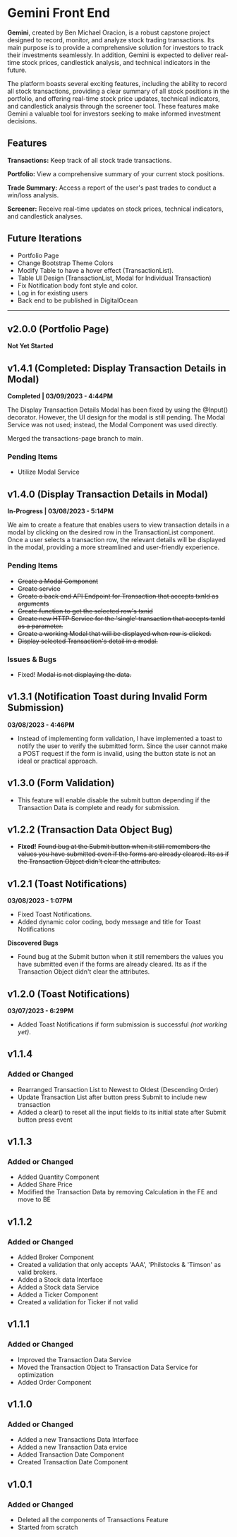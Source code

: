 # Gemini Front End

**Gemini**, created by Ben Michael Oracion, is a robust capstone project designed to record, monitor, and analyze stock trading transactions. Its main purpose is to provide a comprehensive solution for investors to track their investments seamlessly. In addition, Gemini is expected to deliver real-time stock prices, candlestick analysis, and technical indicators in the future.

The platform boasts several exciting features, including the ability to record all stock transactions, providing a clear summary of all stock positions in the portfolio, and offering real-time stock price updates, technical indicators, and candlestick analysis through the screener tool. These features make Gemini a valuable tool for investors seeking to make informed investment decisions.

## Features

**Transactions:** Keep track of all stock trade transactions.

**Portfolio:** View a comprehensive summary of your current stock positions.

**Trade Summary:** Access a report of the user's past trades to conduct a win/loss analysis.

**Screener:** Receive real-time updates on stock prices, technical indicators, and candlestick analyses.

## Future Iterations

- Portfolio Page
- Change Bootstrap Theme Colors
- Modify Table to have a hover effect (TransactionList).
- Table UI Design (TransactionList, Modal for Individual Transaction)
- Fix Notification body font style and color.
- Log in for existing users
- Back end to be published in DigitalOcean

---

## v2.0.0 (Portfolio Page)
**Not Yet Started**

## v1.4.1 (Completed: Display Transaction Details in Modal)

**Completed | 03/09/2023 - 4:44PM**

The Display Transaction Details Modal has been fixed by using the @Input() decorator. However, the UI design for the modal is still pending. The Modal Service was not used; instead, the Modal Component was used directly.

Merged the transactions-page branch to main.

### Pending Items

- Utilize Modal Service

## v1.4.0 (Display Transaction Details in Modal)

**In-Progress | 03/08/2023 - 5:14PM**

We aim to create a feature that enables users to view transaction details in a modal by clicking on the desired row in the TransactionList component. Once a user selects a transaction row, the relevant details will be displayed in the modal, providing a more streamlined and user-friendly experience.

### Pending Items

- ~~Create a Modal Component~~
- ~~Create service~~
- ~~Create a back end API Endpoint for Transaction that accepts txnId as arguments~~
- ~~Create function to get the selected row's txnid~~
- ~~Create new HTTP Service for the 'single' transaction that accepts txnId as a parameter.~~
- ~~Create a working Modal that will be displayed when row is clicked.~~
- ~~Display selected Transaction's detail in a modal.~~

### Issues & Bugs

- Fixed! ~~Modal is not displaying the data.~~

## v1.3.1 (Notification Toast during Invalid Form Submission)

**03/08/2023 - 4:46PM**

- Instead of implementing form validation, I have implemented a toast to notify the user to verify the submitted form. Since the user cannot make a POST request if the form is invalid, using the button state is not an ideal or practical approach.

## v1.3.0 (Form Validation)

- This feature will enable disable the submit button depending if the Transaction Data is complete and ready for submission.

## v1.2.2 (Transaction Data Object Bug)

- **Fixed!** ~~Found bug at the Submit button when it still remembers the values you have submitted even if the forms are already cleared. Its as if the Transaction Object didn't clear the attributes.~~

## v1.2.1 (Toast Notifications)

**03/08/2023 - 1:07PM**

- Fixed Toast Notifications.
- Added dynamic color coding, body message and title for Toast Notifications

**Discovered Bugs**

- Found bug at the Submit button when it still remembers the values you have submitted even if the forms are already cleared. Its as if the Transaction Object didn't clear the attributes.

## v1.2.0 (Toast Notifications)

**03/07/2023 - 6:29PM**

- Added Toast Notifications if form submission is successful _(not working yet)_.

## v1.1.4

### Added or Changed

- Rearranged Transaction List to Newest to Oldest (Descending Order)
- Update Transaction List after button press Submit to include new transaction
- Added a clear() to reset all the input fields to its initial state after Submit button press event

## v1.1.3

### Added or Changed

- Added Quantity Component
- Added Share Price
- Modified the Transaction Data by removing Calculation in the FE and move to BE

## v1.1.2

### Added or Changed

- Added Broker Component
- Created a validation that only accepts 'AAA', 'Philstocks & 'Timson' as valid brokers.
- Added a Stock data Interface
- Added a Stock data Service
- Added a Ticker Component
- Created a validation for Ticker if not valid

## v1.1.1

### Added or Changed

- Improved the Transaction Data Service
- Moved the Transaction Object to Transaction Data Service for optimization
- Added Order Component

## v1.1.0

### Added or Changed

- Added a new Transactions Data Interface
- Added a new Transaction Data ervice
- Added Transaction Date Component
- Created Transaction Date Component

## v1.0.1

### Added or Changed

- Deleted all the components of Transactions Feature
- Started from scratch
